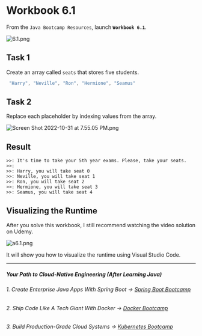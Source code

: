 # Workbook 6.1

From the `Java Bootcamp Resources`, launch **`Workbook 6.1`**.

![6.1.png](https://firebasestorage.googleapis.com/v0/b/learnthepart-75aed.appspot.com/o/images%2Fe8aaedcb-a35f-4b63-8d3c-0e8af42044ed?alt=media&token=3efca04d-4a50-415a-acbb-4d5ad86592f7)

## Task 1

Create an array called `seats` that stores five students.
```java
 "Harry", "Neville", "Ron", "Hermione", "Seamus"
```

## Task 2

Replace each placeholder by indexing values from the array.

![Screen Shot 2022-10-31 at 7.55.05 PM.png](https://firebasestorage.googleapis.com/v0/b/learnthepart-75aed.appspot.com/o/images%2F7a486eba-7d3e-41b2-a1fc-8470b6a2479b?alt=media&token=423deaee-ddc2-4873-9747-f8710d97a4ef)

## Result

```
>>: It's time to take your 5th year exams. Please, take your seats.
>>:
>>: Harry, you will take seat 0
>>: Neville, you will take seat 1
>>: Ron, you will take seat 2
>>: Hermione, you will take seat 3
>>: Seamus, you will take seat 4
```
## Visualizing the Runtime

After you solve this workbook, I still recommend watching the video solution on Udemy.

![a6.1.png](https://firebasestorage.googleapis.com/v0/b/learnthepart-75aed.appspot.com/o/images%2Ff1d8476f-e960-44bb-b5b6-4cf50d064ae9?alt=media&token=7f312e2d-0137-4291-962a-e390f4f10e4c)

It will show you how to visualize the runtime using Visual Studio Code.

----------
##### Your Path to Cloud-Native Engineering (After Learning Java)
###### 1. Create Enterprise Java Apps With Spring Boot → [Spring Boot Bootcamp](https://www.udemy.com/course/the-complete-spring-boot-development-bootcamp/?couponCode=SPRING_BOOTCAMP)
###### 2. Ship Code Like A Tech Giant With Docker → [Docker Bootcamp](https://www.udemy.com/course/docker-bootcamp-conquer-docker-with-real-world-projects/?couponCode=DOCKER_BOOTCAMP)
###### 3. Build Production-Grade Cloud Systems → [Kubernetes Bootcamp](https://kubernetestraining.io/)